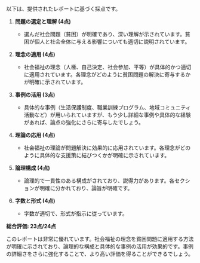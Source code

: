 以下は、提供されたレポートに基づく採点です。

1. **問題の選定と理解 (4点)**
   - 選んだ社会問題（貧困）が明確であり、深い理解が示されています。貧困が個人と社会全体に与える影響についても適切に説明されています。

2. **理念の適用 (4点)**
   - 社会福祉の理念（人権、自己決定、社会参加、平等）が具体的かつ適切に適用されています。各理念がどのように貧困問題の解決に寄与するかが明確に示されています。

3. **事例の活用 (3点)**
   - 具体的な事例（生活保護制度、職業訓練プログラム、地域コミュニティ活動など）が用いられていますが、もう少し詳細な事例や具体的な経験があれば、論点の強化にさらに寄与したでしょう。

4. **理論の応用 (4点)**
   - 社会福祉の理論が問題解決に効果的に応用されています。各理念がどのように具体的な支援策に結びつくかが明確に示されています。

5. **論理構成 (4点)**
   - 論理的で一貫性のある構成がされており、説得力があります。各セクションが明確に分かれており、論旨が明確です。

6. **字数と形式 (4点)**
   - 字数が適切で、形式が指示に従っています。

**総合評価: 23点/24点**

このレポートは非常に優れています。社会福祉の理念を貧困問題に適用する方法が明確に示されており、論理的な構成と具体的な事例の活用が効果的です。事例の詳細さをさらに強化することで、より高い評価を得ることができるでしょう。